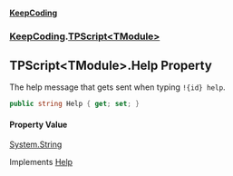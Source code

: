 #### [KeepCoding](index.md 'index')
### [KeepCoding](KeepCoding.md 'KeepCoding').[TPScript&lt;TModule&gt;](TPScript.TModule..md 'KeepCoding.TPScript&lt;TModule&gt;')
## TPScript&lt;TModule&gt;.Help Property
The help message that gets sent when typing `!{id} help`.  
```csharp
public string Help { get; set; }
```
#### Property Value
[System.String](https://docs.microsoft.com/en-us/dotnet/api/System.String 'System.String')

Implements [Help](ITP.Help.md 'KeepCoding.ITP.Help')  
